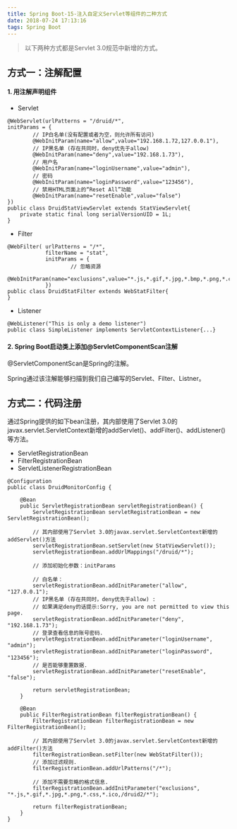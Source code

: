 ```yaml
---
title: Spring Boot-15-注入自定义Servlet等组件的二种方式
date: 2018-07-24 17:13:16
tags: Spring Boot
---
```


> 以下两种方式都是Servlet 3.0规范中新增的方式。

## 方式一：注解配置

#### 1. 用注解声明组件

* Servlet
```
@WebServlet(urlPatterns = "/druid/*",
initParams = {
		// IP白名单(没有配置或者为空，则允许所有访问)
		@WebInitParam(name="allow",value="192.168.1.72,127.0.0.1"),
		// IP黑名单 (存在共同时，deny优先于allow)
		@WebInitParam(name="deny",value="192.168.1.73"),
		// 用户名
		@WebInitParam(name="loginUsername",value="admin"),
		// 密码
        @WebInitParam(name="loginPassword",value="123456"),
        // 禁用HTML页面上的“Reset All”功能
        @WebInitParam(name="resetEnable",value="false")
})
public class DruidStatViewServlet extends StatViewServlet{
	private static final long serialVersionUID = 1L;
}

```

* Filter
```
@WebFilter(	urlPatterns = "/*", 
			filterName = "stat",
			initParams = {
					// 忽略资源
					@WebInitParam(name="exclusions",value="*.js,*.gif,*.jpg,*.bmp,*.png,*.css,*.ico,/druid/*")
			})
public class DruidStatFilter extends WebStatFilter{
}
```
* Listener

```
@WebListener("This is only a demo listener") 
public class SimpleListener implements ServletContextListener{...}

```

#### 2. Spring Boot启动类上添加@ServletComponentScan注解
@ServletComponentScan是Spring的注解。

Spring通过该注解能够扫描到我们自己编写的Servlet、Filter、Listner。

## 方式二：代码注册
通过Spring提供的如下bean注册，其内部使用了Servlet 3.0的javax.servlet.ServletContext新增的addServlet()、addFilter()、addListener()等方法。
- ServletRegistrationBean
- FilterRegistrationBean
- ServletListenerRegistrationBean
```
@Configuration
public class DruidMonitorConfig {

	@Bean
	public ServletRegistrationBean servletRegistrationBean() {
		ServletRegistrationBean servletRegistrationBean = new ServletRegistrationBean();

		// 其内部使用了Servlet 3.0的javax.servlet.ServletContext新增的addServlet()方法
		servletRegistrationBean.setServlet(new StatViewServlet());
		servletRegistrationBean.addUrlMappings("/druid/*");

		// 添加初始化参数：initParams

		// 白名单：
		servletRegistrationBean.addInitParameter("allow", "127.0.0.1");
		// IP黑名单 (存在共同时，deny优先于allow) :
		// 如果满足deny的话提示:Sorry, you are not permitted to view this page.
		servletRegistrationBean.addInitParameter("deny", "192.168.1.73");
		// 登录查看信息的账号密码.
		servletRegistrationBean.addInitParameter("loginUsername", "admin");
		servletRegistrationBean.addInitParameter("loginPassword", "123456");
		// 是否能够重置数据.
		servletRegistrationBean.addInitParameter("resetEnable", "false");

		return servletRegistrationBean;
	}

	@Bean
	public FilterRegistrationBean filterRegistrationBean() {
		FilterRegistrationBean filterRegistrationBean = new FilterRegistrationBean();

		// 其内部使用了Servlet 3.0的javax.servlet.ServletContext新增的addFilter()方法
		filterRegistrationBean.setFilter(new WebStatFilter());
		// 添加过滤规则.
		filterRegistrationBean.addUrlPatterns("/*");
		
		// 添加不需要忽略的格式信息.
		filterRegistrationBean.addInitParameter("exclusions", "*.js,*.gif,*.jpg,*.png,*.css,*.ico,/druid2/*");
		
		return filterRegistrationBean;
	}
}
```

